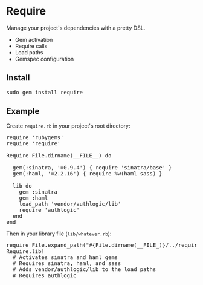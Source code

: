 Require
=======

Manage your project's dependencies with a pretty DSL.

* Gem activation
* Require calls
* Load paths
* Gemspec configuration

Install
-------

<pre>
sudo gem install require
</pre>

Example
-------

Create <code>require.rb</code> in your project's root directory:

<pre>
require 'rubygems'
require 'require'

Require File.dirname(__FILE__) do

  gem(:sinatra, '=0.9.4') { require 'sinatra/base' }
  gem(:haml, '=2.2.16') { require %w(haml sass) }

  lib do
    gem :sinatra
    gem :haml
    load_path 'vendor/authlogic/lib'
    require 'authlogic'
  end
end
</pre>

Then in your library file (<code>lib/whatever.rb</code>):

<pre>
require File.expand_path("#{File.dirname(__FILE_)}/../require")
Require.lib!
  # Activates sinatra and haml gems
  # Requires sinatra, haml, and sass
  # Adds vendor/authlogic/lib to the load paths
  # Requires authlogic
</pre>